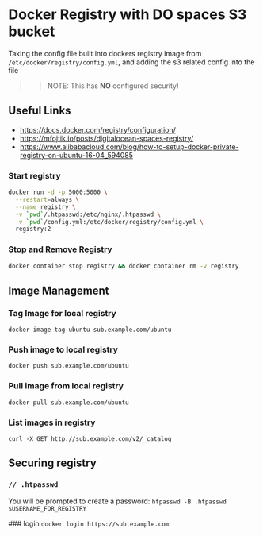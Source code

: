 # Docker Registry with DO spaces S3 bucket



Taking the config file built into dockers registry image from `/etc/docker/registry/config.yml`, and adding the s3 related config into the file

>> NOTE: This has **NO** configured security!

## Useful Links
- https://docs.docker.com/registry/configuration/
- https://mfojtik.io/posts/digitalocean-spaces-registry/
- https://www.alibabacloud.com/blog/how-to-setup-docker-private-registry-on-ubuntu-16-04_594085

### Start registry
```bash
docker run -d -p 5000:5000 \
  --restart=always \
  --name registry \
  -v `pwd`/.htpasswd:/etc/nginx/.htpasswd \
  -v `pwd`/config.yml:/etc/docker/registry/config.yml \
  registry:2
```

### Stop and Remove Registry
```bash
docker container stop registry && docker container rm -v registry
```

## Image Management

### Tag Image for local registry
`docker image tag ubuntu sub.example.com/ubuntu`

### Push image to local registry
`docker push sub.example.com/ubuntu`

### Pull image from local registry
`docker pull sub.example.com/ubuntu`

### List images in registry
`curl -X GET http://sub.example.com/v2/_catalog`

## Securing registry

### `// .htpasswd`
You will be prompted to create a password:
`htpasswd -B .htpasswd $USERNAME_FOR_REGISTRY`

### login
`docker login https://sub.example.com`
